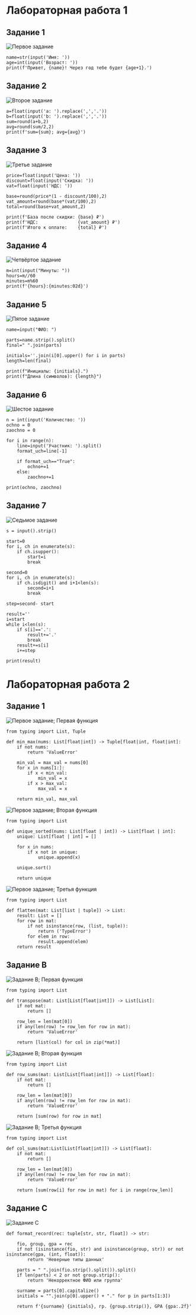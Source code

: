 # Лабораторная работа 1
## Задание 1

![Первое задание](images/lab01/01_greeting.png)

```
name=str(input('Имя: '))
age=int(input('Возраст: '))
print(f'Привет, {name}! Через год тебе будет {age+1}.')
```

## Задание 2

![Второе задание](images/lab01/02_sum_avg.png)

```
a=float(input('a: ').replace(',','.'))
b=float(input('b: ').replace(',','.'))
sum=round(a+b,2)
avg=round(sum/2,2)
print(f'sum={sum}; avg={avg}')
```

## Задание 3

![Третье задание](images/lab01/03_discount_vat.png)

```
price=float(input('Цена: '))
discount=float(input('Скидка: '))
vat=float(input('НДС: '))

base=round(price*(1 - discount/100),2)
vat_amount=round(base*(vat/100),2)
total=round(base+vat_amount,2)

print(f'База после скидки: {base} ₽')
print(f'НДС:               {vat_amount} ₽')
print(f'Итого к оплате:    {total} ₽')
```

## Задание 4

![Четвёртое задание](images/lab01/04_minutes_to_hhmm.png)

```
m=int(input("Минуты: "))
hours=m//60
minutes=m%60
print(f'{hours}:{minutes:02d}')
```

## Задание 5

![Пятое задание](images/lab01/05_initials_and_len.png)

```
name=input("ФИО: ")

parts=name.strip().split()
final=" ".join(parts)

initials=''.join(i[0].upper() for i in parts)
length=len(final)

print(f"Инициалы: {initials}.")
print(f"Длина (символов): {length}")
```

## Задание 6

![Шестое задание](images/lab01/ex06.png)

```
n = int(input('Количество: '))
ochno = 0
zaochno = 0

for i in range(n):
    line=input('Участник: ').split()
    format_uch=line[-1]

    if format_uch=="True":
        ochno+=1
    else:  
        zaochno+=1

print(ochno, zaochno)
```

## Задание 7

![Седьмое задание](images/lab01/ex07.png)

```
s = input().strip()

start=0
for i, ch in enumerate(s):
    if ch.isupper():
        start=i
        break

second=0
for i, ch in enumerate(s):
    if ch.isdigit() and i+1<len(s):
        second=i+1
        break

step=second- start

result=''
i=start
while i<len(s):
    if s[i]=='.':
        result+='.'
        break
    result+=s[i]
    i+=step

print(result)
```


# Лабораторная работа 2
## Задание 1

![Первое задание; Первая функция](images/lab02/arrays(min_max).png)

```
from typing import List, Tuple

def min_max(nums: List[float|int]) -> Tuple[float|int, float|int]:
    if not nums:
        return 'ValueError'   

    min_val = max_val = nums[0]
    for x in nums[1:]:
        if x < min_val:
            min_val = x
        if x > max_val:
            max_val = x

    return min_val, max_val
```

![Первое задание; Вторая функция](images/lab02/arrays(unique_sorted).png)

```
from typing import List

def unique_sorted(nums: List[float | int]) -> List[float | int]:
    unique: List[float | int] = []
    
    for x in nums:
        if x not in unique:
            unique.append(x)
    
    unique.sort()
    
    return unique
```

![Первое задание; Третья функция](images/lab02/arrays(flatten).png)

```
from typing import List

def flatten(mat: List[list | tuple]) -> List:
    result: List = []
    for row in mat:
        if not isinstance(row, (list, tuple)):
            return ('TypeError')
        for elem in row:
            result.append(elem)
    return result
```

## Задание B

![Задание B; Первая функция](images/lab02/matrix(transpose).png)

```
from typing import List

def transpose(mat: List[List[float|int]]) -> List[List]:
    if not mat:
        return []

    row_len = len(mat[0])
    if any(len(row) != row_len for row in mat):
        return 'ValueError'
    
    return [list(col) for col in zip(*mat)]
```

![Задание B; Вторая функция](images/lab02/matrix(row_sums).png)

```
from typing import List

def row_sums(mat: List[List[float|int]]) -> List[float]:
    if not mat:
        return []
    
    row_len = len(mat[0])
    if any(len(row) != row_len for row in mat):
        return 'ValueError'
    
    return [sum(row) for row in mat]
```

![Задание B; Третья функция](images/lab02/matrix(col_sums).png)

```
from typing import List

def col_sums(mat:List[List[float|int]]) -> List[float]:
    if not mat:
        return []
    
    row_len = len(mat[0])
    if any(len(row) != row_len for row in mat):
        return 'ValueError'
    
    return [sum(row[i] for row in mat) for i in range(row_len)]
```

## Задание C

![Задание C](images/lab02/tuples.png)

```
def format_record(rec: tuple[str, str, float]) -> str:

    fio, group, gpa = rec
    if not (isinstance(fio, str) and isinstance(group, str)) or not isinstance(gpa, (int, float)):
        return 'Неверные типы данных'
    
    parts = " ".join(fio.strip().split()).split()
    if len(parts) < 2 or not group.strip():
        return 'Некорректное ФИО или группа'
    
    surname = parts[0].capitalize()
    initials = "".join(p[0].upper() + "." for p in parts[1:3])
    
    return f'{surname} {initials}, гр. {group.strip()}, GPA {gpa:.2f}'
```


